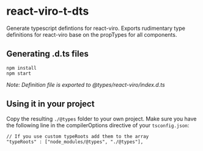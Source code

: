 # react-viro-t-dts

Generate typescript defintions for react-viro. Exports rudimentary type definitions for react-viro base on the propTypes for all components.

## Generating .d.ts files

```
npm install
npm start
```
_Note: Definition file is exported to @types/react-viro/index.d.ts_

## Using it in your project

Copy the resulting `./@types` folder to your own project. Make sure you have the following line in the compilerOptions directive of your `tsconfig.json`:

```
// If you use custom typeRoots add them to the array
"typeRoots" : ["node_modules/@types", "./@types"],
```

